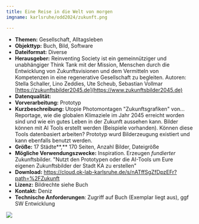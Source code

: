 ```yaml
---
title: Eine Reise in die Welt von morgen
imgname: karlsruhe/odd2024/zukunft.png

---
```


- **Themen:** Gesellschaft, Alltagsleben
- **Objekttyp:** Buch, Bild, Software
- **Dateiformat:** Diverse
- **Herausgeber:** Reinventing Society ist ein gemeinnütziger und unabhängiger Think Tank mit der Mission, Menschen durch die Entwicklung von Zukunftsvisionen und dem Vermitteln von Kompetenzen in eine regenerative Gesellschaft zu begleiten. Autoren: Stella Schaller, Lino Zeddies, Ute Scheub, Sebastian Vollmar [https://zukunftsbilder2045.de](https://www.zukunftsbilder2045.de) 
- **Datenqualität:** 
- **Vorverarbeitung:** Prototyp
- **Kurzbeschreibung:** Utopie Photomontagen "Zukunftsgrafiken" von... Reportage, wie die globalen Klimaziele im Jahr 2045 erreicht worden sind und wie ein gutes Leben in der Zukunft aussehen kann. Bilder können mit AI Tools erstellt werden (Beispiele vorhanden). Können diese Tools datenbasiert arbeiten? Prototyp wurd Bilderzeugung existiert und kann ebenfalls benutzt werden. 
- **Größe:** 17 Städte**,** 170 Seiten, Anzahl Bilder, Dateigröße
- **Mögliche Verwendungszwecke:** Inspiration. Erzeugen *fundierter* Zukunftsbilder. "Nutzt den Prototypen oder die AI-Tools um
Eure eigenen Zukunftsbilder der Stadt KA zu erstellen"
- **Download:** https://cloud.ok-lab-karlsruhe.de/s/nATffSgZfDpzEFr?path=%2FZukunft
- **Lizenz:** Bildrechte siehe Buch
- **Kontakt:** Deniz 
- **Technische Anforderungen**: Zugriff auf Buch (Exemplar liegt aus), ggf SW Entwicklung


![](/projects/karlsruhe/odd2024/qr/zukunft.png)
